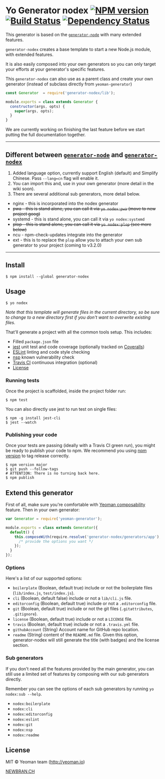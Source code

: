 # Yo Generator nodex [![NPM version][npm-image]][npm-url] [![Build Status][travis-image]][travis-url] [![Dependency Status][daviddm-image]][daviddm-url]

This generator is based on the [`generator-node`](https://github.com/yeoman/generator-node) with many extended features.

`generator-nodex`  creates a base template to start a new Node.js module, with extended features.

It is also easily composed into your own generators so you can only target your efforts at your generator's specific features.

This `generator-nodex` can also use as a parent class and create your own generator (instead of subclass directly from `yeoman-generator`)

```javascript
const Generator  = require('generator-nodex/lib');

module.exports = class extends Generator {
  constructor(args, opts) {
    super(args, opts);
  }
}

```

We are currently working on finishing the last feature before we start putting the full documentation together.

---

## Different between [`generator-node`](https://github.com/yeoman/generator-node) and [`generator-nodex`](https://github.com/NewbranLTD/generator-nodex)

1. Added language option, currently support English (default) and Simplify Chinese. Pass `--lang=cn` flag will enable it.
2. You can import this and, use in your own generator (more detail in the wiki soon).
3. There are several additional sub generators, more detail below.
  * nginx - this is incorporated into the nodex generator  
  * ~~pwa - this is stand alone, you can call it via `yo nodex:pwa` (move to new project goog)~~
  * systemd - this is stand alone, you can call it via `yo nodex:systemd`
  * ~~plop - this is stand alone, you can call it via `yo nodex:plop` (see more below)~~
  * ncu - npm-check-updates integrate into the generator
  * ext - this is to replace the `plop` allow you to attach your own sub generator to your project (coming to v3.2.0)

---

## Install

```
$ npm install --global generator-nodex
```

## Usage

```
$ yo nodex
```

*Note that this template will generate files in the current directory, so be sure to change to a new directory first if you don't want to overwrite existing files.*

That'll generate a project with all the common tools setup. This includes:

- Filled `package.json` file
- [jest](https://facebook.github.io/jest/) unit test and code coverage (optionally tracked on [Coveralls](https://coveralls.io/))
- [ESLint](http://eslint.org/) linting and code style checking
- [nsp](https://nodesecurity.io/) known vulnerability check
- [Travis CI](https://travis-ci.org/) continuous integration (optional)
- [License](https://spdx.org/licenses/)


### Running tests

Once the project is scaffolded, inside the project folder run:

```
$ npm test
```

You can also directly use jest to run test on single files:

```
$ npm -g install jest-cli
$ jest --watch
```


### Publishing your code

Once your tests are passing (ideally with a Travis CI green run), you might be ready to publish your code to npm. We recommend you using [npm version](https://docs.npmjs.com/cli/version) to tag release correctly.

```
$ npm version major
$ git push --follow-tags
# ATTENTION: There is no turning back here.
$ npm publish
```

## Extend this generator

First of all, make sure you're comfortable with [Yeoman composability](http://yeoman.io/authoring/composability.html) feature. Then in your own generator:

```js
var Generator = require('yeoman-generator');

module.exports = class extends Generator({
  default() {
    this.composeWith(require.resolve('generator-nodex/generators/app'), {
      /* provide the options you want */
    });
  }
});
```

### Options

Here's a list of our supported options:

- `boilerplate` (Boolean, default true) include or not the boilerplate files (`lib/index.js`, `test/index.js`).
- `cli` (Boolean, default false) include or not a `lib/cli.js` file.
- `editorconfig` (Boolean, default true) include or not a `.editorconfig` file.
- `git` (Boolean, default true) include or not the git files (`.gitattributes`, `.gitignore`).
- `license` (Boolean, default true) include or not a `LICENSE` file.
- `travis` (Boolean, default true) include or not a `.travis.yml` file.
- `githubAccount` (String) Account name for GitHub repo location.
- `readme` (String) content of the `README.md` file. Given this option, generator-nodex will still generate the title (with badges) and the license section.


### Sub generators

If you don't need all the features provided by the main generator, you can still use a limited set of features by composing with our sub generators directly.

Remember you can see the options of each sub generators by running `yo nodex:sub --help`.

- `nodex:boilerplate`
- `nodex:cli`
- `nodex:editorconfig`
- `nodex:eslint`
- `nodex:git`
- `nodex:nsp`
- `nodex:readme`



## License

MIT © Yeoman team (http://yeoman.io)

[NEWBRAN.CH](https://newbran.ch)


[npm-image]: https://badge.fury.io/js/generator-nodex.svg
[npm-url]: https://npmjs.org/package/generator-nodex
[travis-image]: https://travis-ci.org/NewbranLTD/generator-nodex.svg?branch=master
[travis-url]: https://travis-ci.org/NewbranLTD/generator-nodex
[daviddm-image]: https://david-dm.org/NewbranLTD/generator-nodex.svg?theme=shields.io
[daviddm-url]: https://david-dm.org/NewbranLTD/generator-nodex
